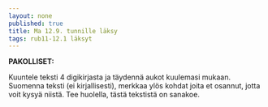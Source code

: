 ```yaml
---
layout: none
published: true
title: Ma 12.9. tunnille läksy
tags: rub11-12.1 läksyt
---
```

**PAKOLLISET:**

Kuuntele teksti 4 digikirjasta ja täydennä aukot kuulemasi mukaan. Suomenna teksti (ei kirjallisesti), merkkaa ylös kohdat joita et osannut, jotta voit kysyä niistä. Tee huolella, tästä tekstistä on sanakoe.



